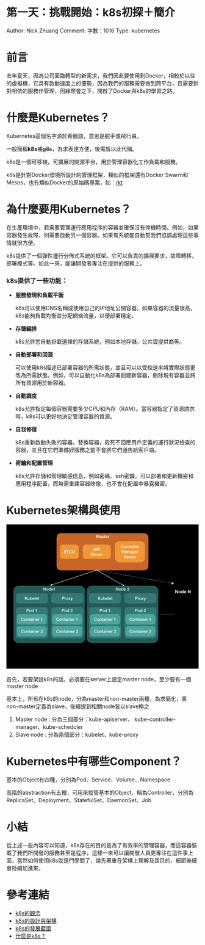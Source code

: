 # 第一天：挑戰開始：k8s初探＋簡介

Author: Nick Zhuang
Comment: 字數：1016
Type: kubernetes

# 前言

去年夏天，因為公司面臨轉型的新需求，我們因此要使用到Docker，相較於以往的虛擬機，它具有啟動速度上的優勢，因為我們的服務需要做到跨平台，且需要針對相依的服務作管理，因緣際會之下，開啟了Docker與k8s的學習之路。

# 什麼是Kubernetes？

Kubernetes這個名字源於希臘語，意思是舵手或飛行員。

一般簡稱**k8s**~~或g8s~~，為求表達方便，後需皆以此代稱。

k8s是一個可移植，可擴展的開源平台，用於管理容器化工作負載和服務。

k8s是針對Docker環境所設計的管理框架，類似的框架還有Docker Swarm和Mesos，也有類似Docker的原始碼專案，如：[rkt](https://coreos.com/rkt/docs/latest/rkt-vs-other-projects.html)

# 為什麼要用Kubernetes？

在生產環境中，若需要管理運行應用程序的容器並確保沒有停機時間。例如，如果容器發生故障，則需要啟動另一個容器。如果有系統能自動幫我們協調處理這些事情就很方便。

k8s提供了一個彈性運行分佈式系統的框架。它可以負責的擴展要求，故障轉移，部署模式等。如此一來，能讓開發者專注在提供的服務上。

### k8s提供了一些功能：

- **服務發現和負載平衡**

    k8s可以使用DNS名稱或使用自己的IP地址公開容器。如果容器的流量很高，k8s能夠負載均衡並分配網絡流量，以便部署穩定。

- **存儲編排**

    k8s允許您自動掛載選擇的存儲系統，例如本地存儲，公共雲提供商等。

- **自動部署和回滾**

    可以使用k8s描述已部署容器的所需狀態，並且可以以受控速率將實際狀態更改為所需狀態。例如，可以自動化k8s為部署創建新容器，刪除現有容器並將所有資源用於新容器。

- **自動調度**

    k8s允許指定每個容器需要多少CPU和內存（RAM）。當容器指定了資源請求時，k8s可以更好地決定管理容器的資源。

- **自我修復**

    k8s重新啟動失敗的容器，替換容器，殺死不回應用戶定義的運行狀況檢查的容器，並且在它們準備好服務之前不會將它們通告給客戶端。

- **密鑰和配置管理**

    k8s允許存儲和管理敏感信息，例如密碼、ssh密鑰。可以部署和更新機密和應用程序配置，而無需重建容器映像，也不會在配置中暴露機密。

# K**ubernetes架構與使用**

![](k8s_structure-4c69c152-9d24-4c21-be98-4166d81df6b2.001.jpeg)

首先，若要架設k8s的話，必須要在server上設定master node，至少要有一個master node

基本上，所有在k8s的node，分為master和non-master兩種，為求簡化，將non-master定義為slave，後續提到相關node皆以slave稱之

1. Master node : 分為三個部分：kube-apiserver、 kube-controller-manager、kube-scheduler
2. Slave node : 分為兩個部分：kubelet、kube-proxy

# Kubernetes中有哪些Component？

基本的Object有四種，分別為Pod、Service、Volume、Namespace

高階的abstraction有五種，可用來控管基本的Object，稱為Controller，分別為ReplicaSet、Deployment、StatefulSet、DaemonSet、Job

# 小結

從上述一些內容可以知道，k8s存在的目的是為了有效率的管理容器，而這容器裝載了我們所開發的服務甚至是程序，這樣一來可以讓開發人員更專注在這件事上面，當然如何使用k8s就是門學問了，請先著重在架構上理解及其目的，細節後續會陸續加進來。

# 參考連結

- [k8s的觀念](https://kubernetes.io/docs/concepts/)
- [k8s的設計與架構](https://github.com/kubernetes/community/blob/master/contributors/design-proposals/architecture/architecture.md)
- [k8s的發展藍圖](https://github.com/kubernetes/community/blob/master/contributors/design-proposals/architecture/architectural-roadmap.md)
- [什麼是k8s？](https://kubernetes.io/docs/concepts/overview/what-is-kubernetes/)

